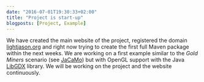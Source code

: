 ```yaml
---
date: "2016-07-01T19:30:33+02:00"
title: "Project is start-up"
blogposts: [Project, Example]
---
```

We have created the main website of the project, registered the domain [lightjason.org](http://lightjason.org) <!--more--> and right now trying to create the first full Maven package within the next weeks. We are working on a first example similar to the _Gold Miners_ scenario (see [JaCaMo](http://jacamo.sourceforge.net/tutorial/gold-miners/)) but with OpenGL support with the Java [LibGDX](https://libgdx.badlogicgames.com/) library. We will be working on the project and the website continuously.

